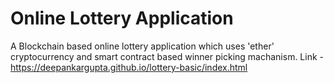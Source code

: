 # Online Lottery Application

A Blockchain based online lottery application which uses 'ether' cryptocurrency and smart contract based winner picking machanism.
Link - https://deepankargupta.github.io/lottery-basic/index.html
